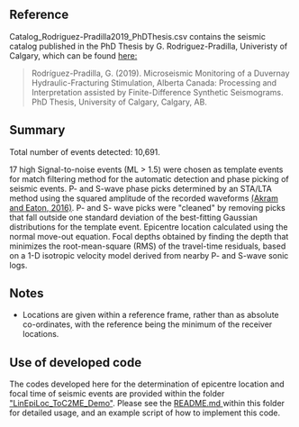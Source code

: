 <h2> Reference </h2>
  
<p> Catalog_Rodriguez-Pradilla2019_PhDThesis.csv contains the seismic catalog published in the PhD Thesis by G. Rodriguez-Pradilla, Univeristy of Calgary, which can be found <a href="https://prism.ucalgary.ca/handle/1880/111335"> here:</a></p>

<blockquote> Rodríguez-Pradilla, G. (2019). Microseismic Monitoring of a Duvernay Hydraulic-Fracturing Stimulation, Alberta Canada: Processing and Interpretation assisted by Finite-Difference Synthetic Seismograms. PhD Thesis, University of Calgary, Calgary, AB. </blockquote>

<h2> Summary </h2>

<p> Total number of events detected: 10,691. </p>

<p> 17 high Signal-to-noise events (ML > 1.5) were chosen as template events for match filtering method for the automatic detection and phase picking of seismic events. P- and S-wave phase picks determined by an STA/LTA method using the squared amplitude of the recorded waveforms <a href="https://pubs.geoscienceworld.org/geophysics/article/81/2/KS71/293715/A-review-and-appraisal-of-arrival-time-picking">(Akram and Eaton, 2016)</a>. P- and S- wave picks were "cleaned" by removing picks that fall outside one standard deviation of the best-fitting Gaussian distributions for the template event. Epicentre location calculated using the normal move-out equation. Focal depths obtained by finding the depth that minimizes the root-mean-square (RMS) of the travel-time residuals, based on a 1-D isotropic velocity model derived from nearby P- and S-wave sonic logs.  </p>

<h2> Notes </h2>

<ul>
  <li> Locations are given within a reference frame, rather than as absolute co-ordinates, with the reference being the minimum of the receiver locations. </li>
 </ul> 
 
<h2> Use of developed code </h2>

The codes developed here for the determination of epicentre location and focal time of seismic events are provided within the folder <a href="https://github.com/ToC2ME/ToC2ME/tree/master/Rodriguez-Pradilla/LinEpiLoc_ToC2ME_Demo">"LinEpiLoc_ToC2ME_Demo"</a>. Please see the <a href="https://github.com/ToC2ME/ToC2ME/blob/master/Rodriguez-Pradilla/LinEpiLoc_ToC2ME_Demo/README.md"> README.md </a> within this folder for detailed usage, and an example script of how to implement this code.  
